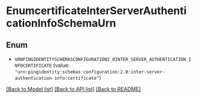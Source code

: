 # EnumcertificateInterServerAuthenticationInfoSchemaUrn

## Enum


* `URNPINGIDENTITYSCHEMASCONFIGURATION2_0INTER_SERVER_AUTHENTICATION_INFOCERTIFICATE` (value: `"urn:pingidentity:schemas:configuration:2.0:inter-server-authentication-info:certificate"`)


[[Back to Model list]](../README.md#documentation-for-models) [[Back to API list]](../README.md#documentation-for-api-endpoints) [[Back to README]](../README.md)


